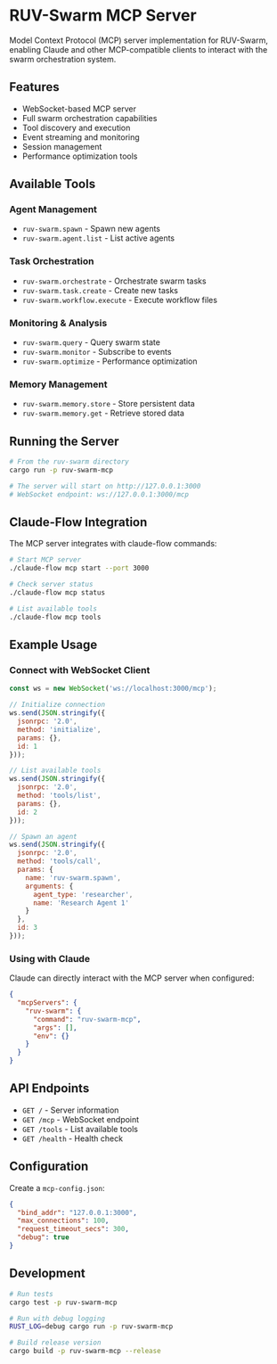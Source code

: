 # RUV-Swarm MCP Server

Model Context Protocol (MCP) server implementation for RUV-Swarm, enabling Claude and other MCP-compatible clients to interact with the swarm orchestration system.

## Features

- WebSocket-based MCP server
- Full swarm orchestration capabilities
- Tool discovery and execution
- Event streaming and monitoring
- Session management
- Performance optimization tools

## Available Tools

### Agent Management
- `ruv-swarm.spawn` - Spawn new agents
- `ruv-swarm.agent.list` - List active agents

### Task Orchestration
- `ruv-swarm.orchestrate` - Orchestrate swarm tasks
- `ruv-swarm.task.create` - Create new tasks
- `ruv-swarm.workflow.execute` - Execute workflow files

### Monitoring & Analysis
- `ruv-swarm.query` - Query swarm state
- `ruv-swarm.monitor` - Subscribe to events
- `ruv-swarm.optimize` - Performance optimization

### Memory Management
- `ruv-swarm.memory.store` - Store persistent data
- `ruv-swarm.memory.get` - Retrieve stored data

## Running the Server

```bash
# From the ruv-swarm directory
cargo run -p ruv-swarm-mcp

# The server will start on http://127.0.0.1:3000
# WebSocket endpoint: ws://127.0.0.1:3000/mcp
```

## Claude-Flow Integration

The MCP server integrates with claude-flow commands:

```bash
# Start MCP server
./claude-flow mcp start --port 3000

# Check server status
./claude-flow mcp status

# List available tools
./claude-flow mcp tools
```

## Example Usage

### Connect with WebSocket Client

```javascript
const ws = new WebSocket('ws://localhost:3000/mcp');

// Initialize connection
ws.send(JSON.stringify({
  jsonrpc: '2.0',
  method: 'initialize',
  params: {},
  id: 1
}));

// List available tools
ws.send(JSON.stringify({
  jsonrpc: '2.0',
  method: 'tools/list',
  params: {},
  id: 2
}));

// Spawn an agent
ws.send(JSON.stringify({
  jsonrpc: '2.0',
  method: 'tools/call',
  params: {
    name: 'ruv-swarm.spawn',
    arguments: {
      agent_type: 'researcher',
      name: 'Research Agent 1'
    }
  },
  id: 3
}));
```

### Using with Claude

Claude can directly interact with the MCP server when configured:

```json
{
  "mcpServers": {
    "ruv-swarm": {
      "command": "ruv-swarm-mcp",
      "args": [],
      "env": {}
    }
  }
}
```

## API Endpoints

- `GET /` - Server information
- `GET /mcp` - WebSocket endpoint
- `GET /tools` - List available tools
- `GET /health` - Health check

## Configuration

Create a `mcp-config.json`:

```json
{
  "bind_addr": "127.0.0.1:3000",
  "max_connections": 100,
  "request_timeout_secs": 300,
  "debug": true
}
```

## Development

```bash
# Run tests
cargo test -p ruv-swarm-mcp

# Run with debug logging
RUST_LOG=debug cargo run -p ruv-swarm-mcp

# Build release version
cargo build -p ruv-swarm-mcp --release
```